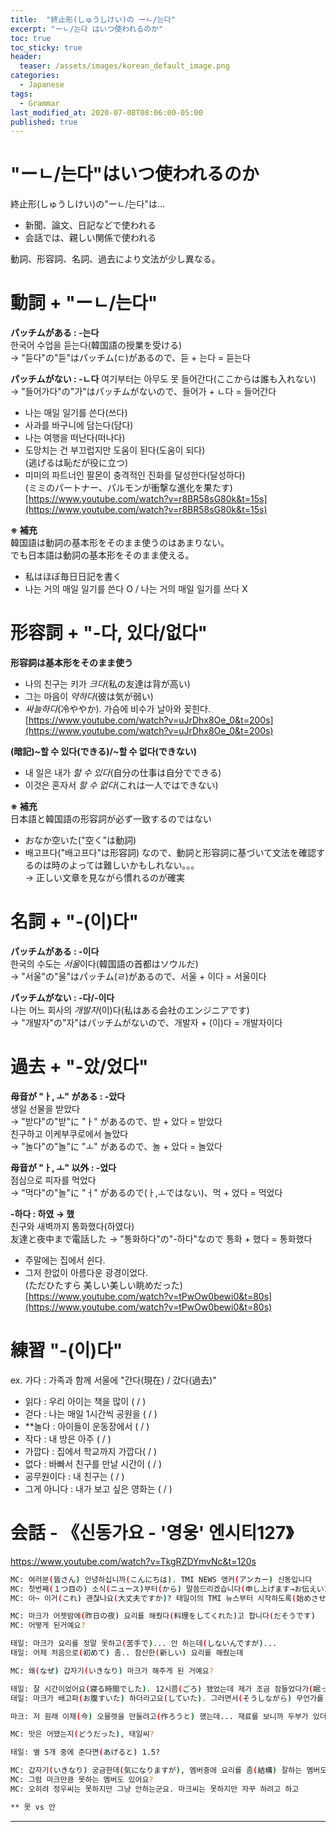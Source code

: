 ```yaml
---
title:  "終止形(しゅうしけい)の ーㄴ/는다"
excerpt: "ーㄴ/는다 はいつ使われるのか"
toc: true
toc_sticky: true
header:
  teaser: /assets/images/korean_default_image.png
categories:
  - Japanese
tags:
  - Grammar
last_modified_at: 2020-07-08T08:06:00-05:00
published: true
---
```


# "ーㄴ/는다"はいつ使われるのか
終止形(しゅうしけい)の"ーㄴ/는다"は...
- 新聞、論文、日記などで使われる
- 会話では、親しい関係で使われる  

動詞、形容詞、名詞、過去により文法が少し異なる。

<script async src="https://pagead2.googlesyndication.com/pagead/js/adsbygoogle.js?client=ca-pub-3803765505787724"
     crossorigin="anonymous"></script>
<!-- develop_blog_infeed -->
<ins class="adsbygoogle"
     style="display:block"
     data-ad-client="ca-pub-3803765505787724"
     data-ad-slot="4883898076"
     data-ad-format="horizontal"
     data-full-width-responsive="false"></ins>
<script>
     (adsbygoogle = window.adsbygoogle || []).push({});
</script>


# 動詞 + "ーㄴ/는다"
**パッチムがある : -는다**  
한국어 수업을 듣는다(韓国語の授業を受ける)  
→ "듣다"の"듣"はパッチム(ㄷ)があるので、듣 + 는다 = 듣는다  

**パッチムがない : -ㄴ다**
여기부터는 아무도 못 들어간다(ここからは誰も入れない)  
→ "들어가다"の"가"はパッチムがないので、들어가 + ㄴ다 = 들어간다

- 나는 매일 일기를 쓴다(쓰다)    
- 사과를 바구니에 담는다(담다)    
- 나는 여행을 떠난다(떠나다)  
- 도망치는 건 부끄럽지만 도움이 된다(도움이 되다)  
(逃げるは恥だが役に立つ) 　
- 미미의 파트너인 팔몬이 충격적인 진화를 달성한다(달성하다)   
(ミミのパートナー、パルモンが衝撃な進化を果たす)  
[https://www.youtube.com/watch?v=r8BR58sG80k&t=15s](https://www.youtube.com/watch?v=r8BR58sG80k&t=15s)


**※ 補充**  
韓国語は動詞の基本形をそのまま使うのはあまりない。  
でも日本語は動詞の基本形をそのまま使える。
- 私はほぼ毎日日記を書く
- 나는 거의 매일 일기를 쓴다 O / 나는 거의 매일 일기를 쓰다 X  

<script async src="https://pagead2.googlesyndication.com/pagead/js/adsbygoogle.js?client=ca-pub-3803765505787724"
     crossorigin="anonymous"></script>
<!-- develop_blog_infeed -->
<ins class="adsbygoogle"
     style="display:block"
     data-ad-client="ca-pub-3803765505787724"
     data-ad-slot="4883898076"
     data-ad-format="horizontal"
     data-full-width-responsive="false"></ins>
<script>
     (adsbygoogle = window.adsbygoogle || []).push({});
</script>

# 形容詞 + "-다, 있다/없다"
**形容詞は基本形をそのまま使う**  
- 나의 친구는 키가 *크다*(私の友達は背が高い)  
- 그는 마음이 *약하다*(彼は気が弱い)  
- *싸늘하다*(冷ややか). 가슴에 비수가 날아와 꽂힌다.  
[https://www.youtube.com/watch?v=uJrDhx8Oe_0&t=200s](https://www.youtube.com/watch?v=uJrDhx8Oe_0&t=200s)


**(暗記)~할 수 있다(できる)/~할 수 없다(できない)**  
- 내 일은 내가 *할 수 있다*(自分の仕事は自分でできる)
- 이것은 혼자서 *할 수 없다*(これは一人ではできない)

**※ 補充**  
日本語と韓国語の形容詞が必ず一致するのではない
- おなか空いた("空く"は動詞)
- 배고프다("배고프다"は形容詞)
なので、動詞と形容詞に基づいて文法を確認するのは時のよっては難しいかもしれない。。。  
→ 正しい文章を見ながら慣れるのが確実

<script async src="https://pagead2.googlesyndication.com/pagead/js/adsbygoogle.js?client=ca-pub-3803765505787724"
     crossorigin="anonymous"></script>
<!-- develop_blog_infeed -->
<ins class="adsbygoogle"
     style="display:block"
     data-ad-client="ca-pub-3803765505787724"
     data-ad-slot="4883898076"
     data-ad-format="horizontal"
     data-full-width-responsive="false"></ins>
<script>
     (adsbygoogle = window.adsbygoogle || []).push({});
</script>

# 名詞 + "-(이)다"
**パッチムがある : -이다**  
한국의 수도는 *서울*이다(韓国語の首都はソウルだ)  
→ "서울"の"울"はパッチム(ㄹ)があるので、서울 + 이다 = 서울이다   

**パッチムがない : -다/-이다**  
나는 어느 회사의 *개발자*(이)다(私はある会社のエンジニアです)  
→ "개발자"の"자"はパッチムがないので、개발자 + (이)다 = 개발자이다

<script async src="https://pagead2.googlesyndication.com/pagead/js/adsbygoogle.js?client=ca-pub-3803765505787724"
     crossorigin="anonymous"></script>
<!-- develop_blog_infeed -->
<ins class="adsbygoogle"
     style="display:block"
     data-ad-client="ca-pub-3803765505787724"
     data-ad-slot="4883898076"
     data-ad-format="horizontal"
     data-full-width-responsive="false"></ins>
<script>
     (adsbygoogle = window.adsbygoogle || []).push({});
</script>

# 過去 + "-았/었다"
**母音が "ㅏ, ㅗ" がある : -았다**  
생일 선물을 받았다  
→ "받다"の"받"に "ㅏ" があるので、받 + 았다 = 받았다  
친구하고 이케부쿠로에서 놀았다  
→ "놀다"の"놀"に "ㅗ" があるので、놀 + 았다 = 놀았다  


**母音が "ㅏ, ㅗ" 以外 : -었다**  
점심으로 피자를 먹었다  
→ "먹다"の"놀"に "ㅓ" があるので(ㅏ,ㅗではない)、먹 + 었다 = 먹었다  


**-하다 : 하였 → 했**  
친구와 새벽까지 통화했다(하였다)   
友達と夜中まで電話した
→ "통화하다"の"-하다"なので 통화 + 했다 = 통화했다    

- 주말에는 집에서 쉰다.  
- 그저 한없이 아름다운 광경이었다.  
(ただひたすら 美しい美しい眺めだった)  
[https://www.youtube.com/watch?v=tPwOw0bewi0&t=80s](https://www.youtube.com/watch?v=tPwOw0bewi0&t=80s)

<script async src="https://pagead2.googlesyndication.com/pagead/js/adsbygoogle.js?client=ca-pub-3803765505787724"
     crossorigin="anonymous"></script>
<!-- develop_blog_infeed -->
<ins class="adsbygoogle"
     style="display:block"
     data-ad-client="ca-pub-3803765505787724"
     data-ad-slot="4883898076"
     data-ad-format="horizontal"
     data-full-width-responsive="false"></ins>
<script>
     (adsbygoogle = window.adsbygoogle || []).push({});
</script>

# 練習 "-(이)다"
ex. 가다 : 가족과 함께 서울에 "간다(現在) / 갔다(過去)"  
- 읽다 : 우리 아이는 책을 많이 ( / )
- 걷다 : 나는 매일 1시간씩 공원을 ( / )
- **놀다 : 아이들이 운동장에서 ( / )
- 작다 : 내 방은 아주 ( / )
- 가깝다 : 집에서 학교까지 가깝다( / )
- 없다 : 바빠서 친구를 만날 시간이 ( / )
- 공무원이다 : 내 친구는 ( / )
- 그게 아니다 : 내가 보고 싶은 영화는 ( / )


# 会話 - 《신동가요 - '영웅' 엔시티127》  

https://www.youtube.com/watch?v=TkgRZDYmvNc&t=120s
```bash
MC: 여러분(皆さん) 안녕하십니까(こんにちは). TMI NEWS 앵커(アンカー) 신동입니다 
MC: 첫번째(１つ目の) 소식(ニュース)부터(から) 말씀드리겠습니다(申し上げます→お伝えいたします)
MC: 아~ 이거(これ) 괜찮나요(大丈夫ですか)? 태일이의 TMI 뉴스부터 시작하도록(始めさせて) 하겠습니다(いただきます) 

MC: 마크가 어젯밤에(昨日の夜) 요리를 해줬다(料理をしてくれた)고 합니다(だそうです)
MC: 어떻게 된거예요?

태일: 마크가 요리를 정말 못하고(苦手で)... 안 하는데(しないんですが)...
태일: 어제 처음으로(初めて) 좀.. 참신한(新しい) 요리를 해줬는데

MC: 왜(なぜ) 갑자기(いきなり) 마크가 해주게 된 거예요?

태일: 잘 시간이었어요(寝る時間でした). 12시쯤(ごろ) 됐었는데 제가 조금 잠들었다가(眠ってから) 나와가지고(出て) 아 배고프다~ 이러고 있었는데 **이러하다(このようだ)
태일: 마크가 배고파(お腹すいた) 하더라고요(していた). 그러면서(そうしながら) 무언가를 핸드폰으로 검색을 하더라고요.

마크: 저 원래 이제(今) 오믈렛을 만들려고(作ろうと) 했는데... 재료를 보니까 두부가 있더라고요(いた).

MC: 맛은 어땠는지(どうだった), 태일씨?

태일: 별 5개 중에 준다면(あげると) 1.5?

MC: 갑자기(いきなり) 궁금한데(気になりますが), 멤버중에 요리를 좀(結構) 잘하는 멤버도 있어요?
MC: 그럼 마크만큼 못하는 멤버도 있어요?
MC: 오히려 정우씨는 못하지만 그냥 안하는군요. 마크씨는 못하지만 자꾸 하려고 하고

** 못 vs 안
```

---